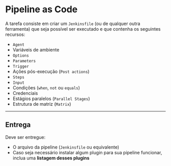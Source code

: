 # Pipeline as Code

A tarefa consiste em criar um `Jenkinsfile` (ou de qualquer outra ferramenta) que seja possível ser executado e que contenha os seguintes recursos:

- `Agent`
- Variáveis de ambiente
- `Options`
- `Parameters`
- `Trigger`
- Ações pós-execução (`Post actions`)
- `Steps`
- `Input`
- Condições (`when`, `not` ou `equals`)
- Credenciais
- Estágios paralelos (`Parallel Stages`)
- Estrutura de matriz (`Matrix`)

---

## Entrega

Deve ser entregue:

- O arquivo da pipeline (`Jenkinsfile` ou equivalente)
- Caso seja necessário instalar algum plugin para sua pipeline funcionar, inclua uma **listagem desses plugins**
